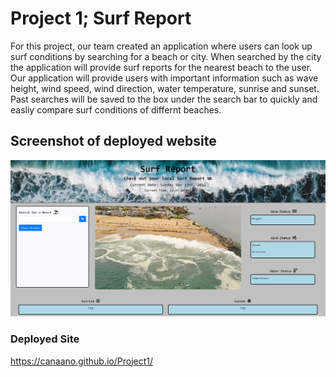 # Project 1; Surf Report
For this project, our team created an application where users can look up surf conditions by searching for a beach or city. When searched by the city the application will provide surf reports for the nearest beach to the user. 
Our application will provide users with important information such as wave height, wind speed, wind direction, water temperature, sunrise and sunset. Past searches will be saved to the box under the search bar to quickly and easliy compare surf conditions of differnt beaches. 


## Screenshot of deployed website 
 ![Surf Report](./assets/img/deployed-site.png)

### Deployed Site 
https://canaano.github.io/Project1/